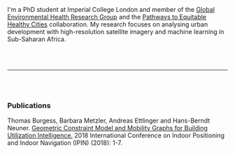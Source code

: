
<br><br>
<br><br>



I'm a PhD student at Imperial College London and member of the [Global Environmental Health Research Group](http://globalenvhealth.org/) and the [Pathways to Equitable Healthy Cities](http://equitablehealthycities.org/) collaboration. My research focuses on analysing urban development with high-resolution satellite imagery and machine learning in Sub-Saharan Africa.


<br><br>


* * *




<br><br>




### Publications

Thomas Burgess, Barbara Metzler, Andreas Ettlinger and Hans-Berndt Neuner. [Geometric Constraint Model and Mobility Graphs for Building Utilization Intelligence.](https://ieeexplore.ieee.org/stamp/stamp.jsp?tp=&arnumber=8533726&tag=1) 2018 International Conference on Indoor Positioning and Indoor Navigation (IPIN) (2018): 1-7.
